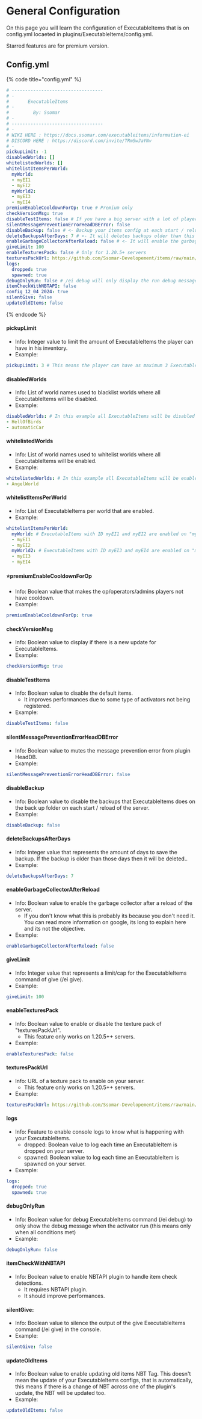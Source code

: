 # General Configuration

On this page you will learn the configuration of ExecutableItems that is on config.yml locaeted in plugins/ExecutableItems/config.yml.

Starred features are for premium version.

## Config.yml

{% code title="config.yml" %}
```yaml
# ----------------------------------
# -
#       ExecutableItems
# -
#         By: Ssomar
# -
# ----------------------------------
# -
# WIKI HERE : https://docs.ssomar.com/executableitems/information-ei
# DISCORD HERE : https://discord.com/invite/TRmSwJaYNv
# -
pickupLimit: -1
disabledWorlds: []
whitelistedWorlds: []
whitelistItemsPerWorld:
  myWorld:
  - myEI1
  - myEI2
  myWorld2:
  - myEI3
  - myEI4
premiumEnableCooldownForOp: true # Premium only
checkVersionMsg: true
disableTestItems: false # If you have a big server with a lot of players, it's recommended to turn this option on true
silentMessagePreventionErrorHeadDBError: false
disableBackup: false # <- Backup your items config at each start / reload of the server
deleteBackupsAfterDays: 7 # <- It will deletes backups older than this number of days
enableGarbageCollectorAfterReload: false # <- It will enable the garbage collector after a reload of the server
giveLimit: 100
enableTexturesPack: false # Only for 1.20.5+ servers
texturesPackUrl: https://github.com/Ssomar-Developement/items/raw/main/__textures__/ExecutableItems_Pack.zip # Only for 1.20.5+ servers
logs:
  dropped: true
  spawned: true
debugOnlyRun: false # /ei debug will only display the run debug message
itemCheckWithNBTAPI: false
config_12_04_2024: true
silentGive: false
updateOldItems: false

```
{% endcode %}

#### pickupLimit

* Info: Integer value to limit the amount of ExecutableItems the player can have in his inventory.
* Example:

```yaml
pickupLimit: 3 # This means the player can have as maximum 3 ExecutableItems in his inventory.
```

#### disabledWorlds

* Info: List of world names used to blacklist worlds where all ExecutableItems will be disabled.
* Example:

```yaml
disabledWorlds: # In this example all ExecutableItems will be disabled on "HellOfBirds" and "automaticCar" worlds. 
- HellOfBirds
- automaticCar
```

#### whitelistedWorlds

* Info: List of world names used to whitelist worlds where all ExecutableItems will be enabled.
* Example:

```yaml
whitelistedWorlds: # In this example all ExecutableItems will be enabled on "AngelWorld" world
- AngelWorld
```

#### whitelistItemsPerWorld

* Info: List of ExecutableItems per world that are enabled.
* Example:

```yaml
whitelistItemsPerWorld: 
  myWorld: # ExecutableItems with ID myEI1 and myEI2 are enabled on "myWorld" world.
  - myEI1
  - myEI2
  myWorld2: # ExecutableItems with ID myEI3 and myEI4 are enabled on "myWorld2" world.
  - myEI3
  - myEI4
```

#### ⭐premiumEnableCooldownForOp

* Info: Boolean value that makes the op/operators/admins players not have cooldown.
* Example:

```yaml
premiumEnableCooldownForOp: true
```

#### checkVersionMsg

* Info: Boolean value to display if there is a new update for ExecutableItems.
* Example:

```yaml
checkVersionMsg: true
```

#### disableTestItems

* Info: Boolean value to disable the default items.
  * It improves performances due to some type of activators not being registered.
* Example:

```yaml
disableTestItems: false
```

#### silentMessagePreventionErrorHeadDBError

* Info: Boolean value to mutes the message prevention error from plugin HeadDB.
* Example:

```yaml
silentMessagePreventionErrorHeadDBError: false
```

#### disableBackup

* Info: Boolean value to disable the backups that ExecutableItems does on the back up folder on each start / reload of the server.
* Example:

```yaml
disableBackup: false
```

#### deleteBackupsAfterDays

* Info: Integer value that represents the amount of days to save the backup. If the backup is older than those days then it will be deleted..
* Example:

```yaml
deleteBackupsAfterDays: 7
```

#### enableGarbageCollectorAfterReload

* Info: Boolean value to enable the garbage collector after a reload of the server.
  * If you don't know what this is probably its because you don't need it. You can read more information on google, its long to explain here and its not the objective.
* Example:

```yaml
enableGarbageCollectorAfterReload: false
```

#### giveLimit

* Info: Integer value that represents a limit/cap for the ExecutableItems command of give (/ei give).
* Example:

```yaml
giveLimit: 100
```

#### enableTexturesPack

* Info: Boolean value to enable or disable the texture pack of "texturesPackUrl".
  * This feature only works on 1.20.5++ servers.
* Example:

```yaml
enableTexturesPack: false
```

#### texturesPackUrl

* Info: URL of a texture pack to enable on your server.
  * This feature only works on 1.20.5++ servers.
* Example:

```yaml
texturesPackUrl: https://github.com/Ssomar-Developement/items/raw/main/__textures__/ExecutableItems_Pack.zip
```

#### logs

* Info: Feature to enable console logs to know what is happening with your ExecutableItems.
  * dropped: Boolean value to log each time an ExecutableItem is dropped on your server.
  * spawned: Boolean value to log each time an ExecutableItem is spawned on your server.
* Example:

```yaml
logs:
  dropped: true
  spawned: true
```

#### debugOnlyRun

* Info: Boolean value for debug ExecutableItems command (/ei debug) to only show the debug message when the activator run (this means only when all conditions met)
* Example:

```yaml
debugOnlyRun: false
```

#### itemCheckWithNBTAPI

* Info: Boolean value to enable NBTAPI plugin to handle item check detections.
  * It requires NBTAPI plugin.
  * It should improve performances.

#### silentGive:

* Info: Boolean value to silence the output of the give ExecutableItems command (/ei give) in the console.
* Example:

```yaml
silentGive: false
```

#### updateOldItems

* Info: Boolean value to enable updating old items NBT Tag. This doesn't mean the update of your ExecutableItems configs, that is automatically, this means if there is a change of NBT across one of the plugin's update, the NBT will be updated too.
* Example:

```yaml
updateOldItems: false
```

